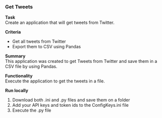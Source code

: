 ### Get Tweets

<b>Task</b><br>
Create an application that will get tweets from Twitter.

<b>Criteria</b>
<ul>
  <li>Get all tweets from Twitter</li>
  <li>Export them to CSV using Pandas</li>
</ul>

<b>Summary</b><br>
This application was created to get Tweets from Twitter and save them in a CSV file by using Pandas.

<b>Functionality</b><br>
Execute the application to get the tweets in a file.

<b>Run locally</b><br>
<ol>
  <li>Download both .ini and .py files and save them on a folder</li>
  <li>Add your API keys and token ids to the ConfigKeys.ini file</li>
  <li>Execute the .py file</li>
</ol>
